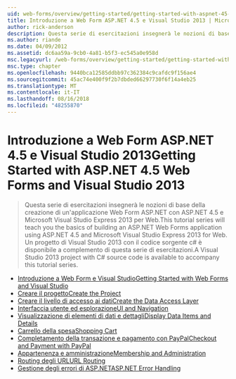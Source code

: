 ```yaml
---
uid: web-forms/overview/getting-started/getting-started-with-aspnet-45-web-forms/index
title: Introduzione a Web Form ASP.NET 4.5 e Visual Studio 2013 | Microsoft Docs
author: rick-anderson
description: Questa serie di esercitazioni insegnerà le nozioni di base della creazione di un'applicazione Web Form ASP.NET con ASP.NET 4.5 e Visual Studio 2013 Express per Web. Un strumenti...
ms.author: riande
ms.date: 04/09/2012
ms.assetid: dc6aa59a-9cb0-4a81-b5f3-ec545a0e958d
msc.legacyurl: /web-forms/overview/getting-started/getting-started-with-aspnet-45-web-forms
msc.type: chapter
ms.openlocfilehash: 9440bca12585ddbb97c362384c9cafdc9f156ae4
ms.sourcegitcommit: 45ac74e400f9f2b7dbded66297730f6f14a4eb25
ms.translationtype: MT
ms.contentlocale: it-IT
ms.lasthandoff: 08/16/2018
ms.locfileid: "48255870"
---
```

<a name="getting-started-with-aspnet-45-web-forms-and-visual-studio-2013"></a><span data-ttu-id="f3ea3-104">Introduzione a Web Form ASP.NET 4.5 e Visual Studio 2013</span><span class="sxs-lookup"><span data-stu-id="f3ea3-104">Getting Started with ASP.NET 4.5 Web Forms and Visual Studio 2013</span></span>
====================
> <span data-ttu-id="f3ea3-105">Questa serie di esercitazioni insegnerà le nozioni di base della creazione di un'applicazione Web Form ASP.NET con ASP.NET 4.5 e Microsoft Visual Studio Express 2013 per Web.</span><span class="sxs-lookup"><span data-stu-id="f3ea3-105">This tutorial series will teach you the basics of building an ASP.NET Web Forms application using ASP.NET 4.5 and Microsoft Visual Studio Express 2013 for Web.</span></span> <span data-ttu-id="f3ea3-106">Un progetto di Visual Studio 2013 con il codice sorgente c# è disponibile a complemento di questa serie di esercitazioni.</span><span class="sxs-lookup"><span data-stu-id="f3ea3-106">A Visual Studio 2013 project with C# source code is available to accompany this tutorial series.</span></span>


- [<span data-ttu-id="f3ea3-107">Introduzione a Web Form e Visual Studio</span><span class="sxs-lookup"><span data-stu-id="f3ea3-107">Getting Started with Web Forms and Visual Studio</span></span>](introduction-and-overview.md)
- [<span data-ttu-id="f3ea3-108">Creare il progetto</span><span class="sxs-lookup"><span data-stu-id="f3ea3-108">Create the Project</span></span>](create-the-project.md)
- [<span data-ttu-id="f3ea3-109">Creare il livello di accesso ai dati</span><span class="sxs-lookup"><span data-stu-id="f3ea3-109">Create the Data Access Layer</span></span>](create_the_data_access_layer.md)
- [<span data-ttu-id="f3ea3-110">Interfaccia utente ed esplorazione</span><span class="sxs-lookup"><span data-stu-id="f3ea3-110">UI and Navigation</span></span>](ui_and_navigation.md)
- [<span data-ttu-id="f3ea3-111">Visualizzazione di elementi di dati e dettagli</span><span class="sxs-lookup"><span data-stu-id="f3ea3-111">Display Data Items and Details</span></span>](display_data_items_and_details.md)
- [<span data-ttu-id="f3ea3-112">Carrello della spesa</span><span class="sxs-lookup"><span data-stu-id="f3ea3-112">Shopping Cart</span></span>](shopping-cart.md)
- [<span data-ttu-id="f3ea3-113">Completamento della transazione e pagamento con PayPal</span><span class="sxs-lookup"><span data-stu-id="f3ea3-113">Checkout and Payment with PayPal</span></span>](checkout-and-payment-with-paypal.md)
- [<span data-ttu-id="f3ea3-114">Appartenenza e amministrazione</span><span class="sxs-lookup"><span data-stu-id="f3ea3-114">Membership and Administration</span></span>](membership-and-administration.md)
- [<span data-ttu-id="f3ea3-115">Routing degli URL</span><span class="sxs-lookup"><span data-stu-id="f3ea3-115">URL Routing</span></span>](url-routing.md)
- [<span data-ttu-id="f3ea3-116">Gestione degli errori di ASP.NET</span><span class="sxs-lookup"><span data-stu-id="f3ea3-116">ASP.NET Error Handling</span></span>](aspnet-error-handling.md)
